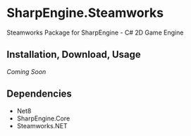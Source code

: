 # SharpEngine.Steamworks

Steamworks Package for SharpEngine - C# 2D Game Engine

## Installation, Download, Usage

*Coming Soon*

## Dependencies

- Net8
- SharpEngine.Core
- Steamworks.NET
